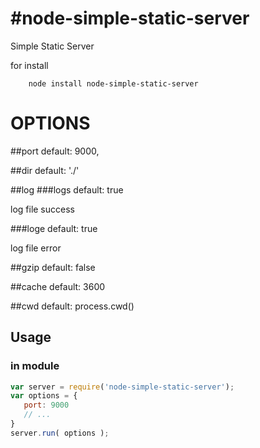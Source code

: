 #node-simple-static-server
=========================

Simple Static Server

for install

```
    node install node-simple-static-server
```


# OPTIONS

##port
default: 9000,

##dir
default: './'

##log
###logs
default: true

log file success


###loge
default: true

log file error


##gzip
default: false


##cache
default: 3600


##cwd
default: process.cwd()

## Usage

### in module
```js
var server = require('node-simple-static-server');
var options = {
   port: 9000
   // ...
}
server.run( options );
```
